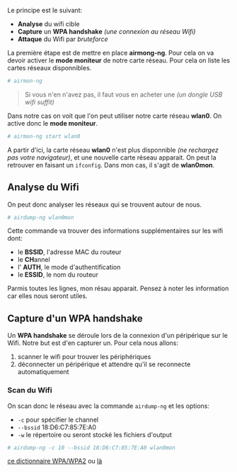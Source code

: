 

Le principe est le suivant:

* **Analyse** du wifi cible
* **Capture** un **WPA handshake** *(une connexion au réseau Wifi)*
* **Attaque** du Wifi par *bruteforce*

La première étape est de mettre en place  **airmong-ng**. Pour cela on va devoir activer le **mode moniteur** de notre carte réseau. Pour cela on liste les cartes réseaux disponnibles.

```bash
# airmon-ng
```

> Si vous n'en n'avez pas, il faut vous en acheter une *(un dongle USB wifi suffit)*

Dans notre cas on voit que l'on peut utiliser notre carte réseau **wlan0**. On active donc le **mode moniteur**.

```bash
# airmon-ng start wlan0
```

A partir d'ici, la carte réseau **wlan0** n'est plus disponnible *(ne rechargez pas votre navigateur)*, et une nouvelle carte réseau apparait. On peut la retrouver en faisant un `ifconfig`. Dans mon cas, il s'agit de **wlan0mon**.

## Analyse du Wifi

 On peut donc analyser les réseaux qui se trouvent autour de nous.

```bash
# airdump-ng wlan0mon
```
Cette commande va trouver des informations supplémentaires sur les wifi dont:

* le **BSSID**, l'adresse MAC du routeur
* le **CH**annel
* l' **AUTH**, le mode d'authentification
* le **ESSID**, le nom du routeur

Parmis toutes les lignes, mon résau apparait. Pensez à noter les information car elles nous seront utiles.

## Capture d'un WPA handshake

Un **WPA handshake** se déroule lors de la connexion d'un péripérique sur le Wifi. Notre but est d'en capturer un. Pour cela nous allons:

1. scanner le wifi pour trouver les périphériques
2. déconnecter un péripérique et attendre qu'il se reconnecte automatiquement

### Scan du Wifi

On scan donc le réseau avec la commande `airdump-ng` et les options:

* `-c` pour spécifier le channel
* `--bssid` 18:D6:C7:85:7E:A0 
* `-w` le répertoire ou seront stocké les fichiers d'output

```bash
# airdump-ng -c 10 --bssid 18:D6:C7:85:7E:A0 wlan0mon
```


[ce dictionnaire WPA/WPA2](http://www.wirelesshack.org/wpa-wpa2-word-list-dictionaries.html) ou [là](http://www.4shared.com/rar/T-JIVEdyce/BIG-WPA-LIST-1.html)





